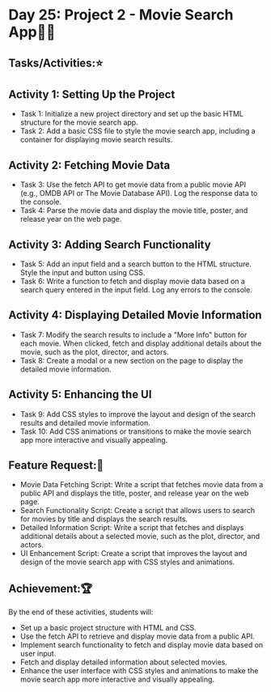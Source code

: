 # Day 25: Project 2 - Movie Search App🎥🍿
## Tasks/Activities:⭐
## Activity 1: Setting Up the Project
- Task 1: Initialize a new project directory and set up the basic HTML structure for the movie search app.
- Task 2: Add a basic CSS file to style the movie search app, including a container for displaying movie search results.
## Activity 2: Fetching Movie Data
- Task 3: Use the fetch API to get movie data from a public movie API (e.g., OMDB API or The Movie Database API). Log the response data to the console.
- Task 4: Parse the movie data and display the movie title, poster, and release year on the web page.
## Activity 3: Adding Search Functionality
- Task 5: Add an input field and a search button to the HTML structure. Style the input and button using CSS.
- Task 6: Write a function to fetch and display movie data based on a search query entered in the input field. Log any errors to the console.
## Activity 4: Displaying Detailed Movie Information
- Task 7: Modify the search results to include a "More Info" button for each movie. When clicked, fetch and display additional details about the movie, such as the plot, director, and actors.
- Task 8: Create a modal or a new section on the page to display the detailed movie information.
## Activity 5: Enhancing the UI
- Task 9: Add CSS styles to improve the layout and design of the search results and detailed movie information.
- Task 10: Add CSS animations or transitions to make the movie search app more interactive and visually appealing.
## Feature Request:📲
- Movie Data Fetching Script: Write a script that fetches movie data from a public API and displays the title, poster, and release year on the web page.
- Search Functionality Script: Create a script that allows users to search for movies by title and displays the search results.
- Detailed Information Script: Write a script that fetches and displays additional details about a selected movie, such as the plot, director, and actors.
- UI Enhancement Script: Create a script that improves the layout and design of the movie search app with CSS styles and animations.
## Achievement:🏆
By the end of these activities, students will:

- Set up a basic project structure with HTML and CSS.
- Use the fetch API to retrieve and display movie data from a public API.
- Implement search functionality to fetch and display movie data based on user input.
- Fetch and display detailed information about selected movies.
- Enhance the user interface with CSS styles and animations to make the movie search app more interactive and visually appealing.
